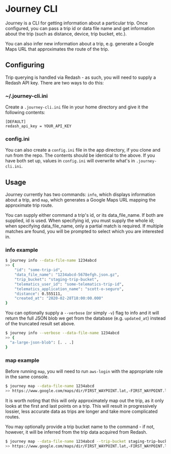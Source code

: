 # Journey CLI

Journey is a CLI for getting information about a particular trip. Once configured, you can pass a trip id or data file name and get information about the trip (such as distance, device, trip bucket, etc.).

You can also infer new information about a trip, e.g. generate a Google Maps URL that approximates the route of the trip.

## Configuring

Trip querying is handled via Redash - as such, you will need to supply a Redash API key. There are two ways to do this:

### ~/.journey-cli.ini

Create a `.journey-cli.ini` file in your home directory and give it the following contents:

```
[DEFAULT]
redash_api_key = YOUR_API_KEY
```

### config.ini

You can also create a `config.ini` file in the app directory, if you clone and run from the repo. The contents should be identical to the above. If you have both set up, values in `config.ini` will overwrite what's in `.journey-cli.ini`.

## Usage

Journey currently has two commands: `info`, which displays information about a trip, and `map`, which generates a Google Maps URL mapping the approximate trip route.

You can supply either command a trip's id, or its data_file_name. If both are supplied, id is used. When specifying id, you must supply the whole id; when specifying data_file_name, only a partial match is required. If multiple matches are found, you will be prompted to select which you are interested in.

### info example

```bash
$ journey info --data-file-name 1234abcd
>> {
    "id": "some-trip-id",
    "data_file_name": "1234abcd-5678efgh.json.gz",
    "trip_bucket": "staging-trip-bucket",
    "telematics_user_id": "some-telematics-trip-id",
    "telematics_application_name": "scott-o-seguro",
    "distance": 0.555111,
    "created_at": "2020-02-28T18:00:00.000"
}
```

You can optionally supply a `--verbose` (or simply `-v`) flag to info and it will return the full JSON blob we get from the database (e.g. `updated_at`) instead of the truncated result set above.

```bash
$ journey info --verbose --data-file-name 1234abcd
>> {
  "a-large-json-blob": [. . .]
}
```

### map example

Before running `map`, you will need to run `aws-login` with the appropriate role in the same console.

```bash
$ journey map --data-file-name 1234abcd
>> https://www.google.com/maps/dir/FIRST_WAYPOINT.lat,-FIRST_WAYPOINT.long/LAST_WAYPOINT.lat,-LAST_WAYPOINT.long
```

It is worth noting that this will only approximately map out the trip, as it only looks at the first and last points on a trip. This will result in progressively lossier, less accurate data as trips are longer and take more complicated routes.

You may optionally provide a trip bucket name to the command - if not, however, it will be inferred from the trip data acquired from Redash.

```bash
$ journey map --data-file-name 1234abcd --trip-bucket staging-trip-bucket
>> https://www.google.com/maps/dir/FIRST_WAYPOINT.lat,-FIRST_WAYPOINT.long/LAST_WAYPOINT.lat,-LAST_WAYPOINT.long
```
